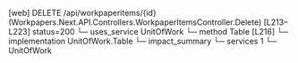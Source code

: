 [web] DELETE /api/workpaperitems/{id}  (Workpapers.Next.API.Controllers.WorkpaperItemsController.Delete)  [L213–L223] status=200
  └─ uses_service UnitOfWork
    └─ method Table [L216]
      └─ implementation UnitOfWork.Table
  └─ impact_summary
    └─ services 1
      └─ UnitOfWork

